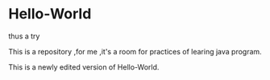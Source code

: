 # Hello-World
thus a try

This is a repository ,for me ,it's a room for practices of learing java program.

This is a newly edited version of Hello-World.

